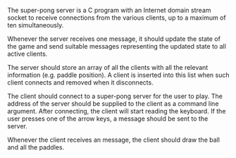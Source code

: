 The super-pong server is a C program with an Internet domain stream socket to receive connections from the various clients,
up to a maximum of ten simultaneously.

Whenever the server receives one message, it should update the state of the game and send suitable messages representing the
updated state to all active clients.

The server should store an array of all the clients with all the relevant information (e.g. paddle position). A client is
inserted into this list when such client connects and removed when it disconnects.

The client should connect to a super-pong server for the user to play. The address of the server should be supplied to the
client as a command line argument. After connecting, the client will start reading the keyboard. If the user presses one of
the arrow keys, a message should be sent to the server.

Whenever the client receives an message, the client should draw the ball and all the paddles.
